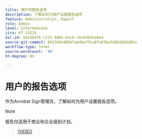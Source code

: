 ```yaml
---
title: 用户的报告选项
description: 了解如何为用户设置报告选项
feature: Administration, Report
role: Admin
level: Intermediate
jira: KT-13235
exl-id: 82e3b476-c213-488e-becb-18c6d645a8e4
source-git-commit: 063268e985b7a64beffec8fa939a3d8b38d3d03a
workflow-type: tm+mt
source-wordcount: '40'
ht-degree: 0%

---
```


# 用户的报告选项

作为Acrobat Sign管理员，了解如何为用户设置报告选项。

>[!NOTE]
>
>报告仅适用于商业和企业级别计划。

>[!VIDEO](https://video.tv.adobe.com/v/3419303?quality=12&learn=on&hidetitle=true)
